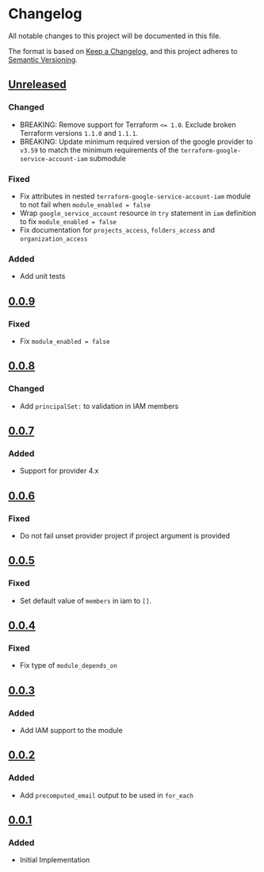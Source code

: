 # Changelog

All notable changes to this project will be documented in this file.

The format is based on [Keep a Changelog](https://keepachangelog.com/en/1.0.0/),
and this project adheres to [Semantic Versioning](https://semver.org/spec/v2.0.0.html).

## [Unreleased]

### Changed

- BREAKING: Remove support for Terraform `<= 1.0`. Exclude broken Terraform versions `1.1.0` and `1.1.1`.
- BREAKING: Update minimum required version of the google provider to `v3.59` to match the minimum requirements of the `terraform-google-service-account-iam` submodule

### Fixed

- Fix attributes in nested `terraform-google-service-account-iam` module to not fail when `module_enabled = false`
- Wrap `google_service_account` resource in `try` statement in `iam` definition to fix `module_enabled = false`
- Fix documentation for `projects_access`, `folders_access` and `organization_access`

### Added

- Add unit tests

## [0.0.9]

### Fixed

- Fix `module_enabled = false`

## [0.0.8]

### Changed

- Add `principalSet:` to validation in IAM members

## [0.0.7]

### Added

- Support for provider 4.x

## [0.0.6]

### Fixed

- Do not fail unset provider project if project argument is provided

## [0.0.5]

### Fixed

- Set default value of `members` in iam to `[]`.

## [0.0.4]

### Fixed

- Fix type of `module_depends_on`

## [0.0.3]

### Added

- Add IAM support to the module
## [0.0.2]

### Added

- Add `precomputed_email` output to be used in `for_each`

## [0.0.1]

### Added

- Initial Implementation

[unreleased]: https://github.com/mineiros-io/terraform-google-service-account/compare/v0.0.9...HEAD
[0.0.9]: https://github.com/mineiros-io/terraform-google-service-account/releases/tag/v0.0.8...v0.0.9
[0.0.8]: https://github.com/mineiros-io/terraform-google-service-account/releases/tag/v0.0.7...v0.0.8
[0.0.7]: https://github.com/mineiros-io/terraform-google-service-account/releases/tag/v0.0.6...v0.0.7
[0.0.6]: https://github.com/mineiros-io/terraform-google-service-account/releases/tag/v0.0.5...v0.0.6
[0.0.5]: https://github.com/mineiros-io/terraform-google-service-account/releases/tag/v0.0.4...v0.0.5
[0.0.4]: https://github.com/mineiros-io/terraform-google-service-account/releases/tag/v0.0.3...v0.0.4
[0.0.3]: https://github.com/mineiros-io/terraform-google-service-account/releases/tag/v0.0.2...v0.0.3
[0.0.2]: https://github.com/mineiros-io/terraform-google-service-account/releases/tag/v0.0.1...v0.0.2
[0.0.1]: https://github.com/mineiros-io/terraform-google-service-account/releases/tag/v0.0.1
